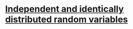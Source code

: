 # [Independent and identically distributed random variables](https://en.wikipedia.org/wiki/Independent_and_identically_distributed_random_variables)